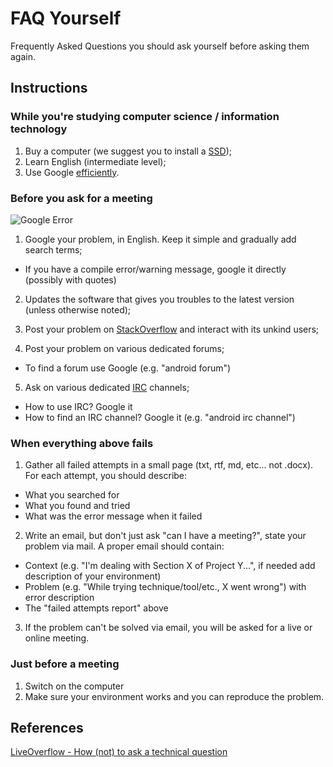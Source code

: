 # FAQ Yourself
Frequently Asked Questions you should ask yourself before asking them again.


## Instructions


### While you're studying computer science / information technology
1. Buy a computer (we suggest you to install a [SSD](https://en.wikipedia.org/wiki/Solid-state_drive));
2. Learn English (intermediate level);
3. Use Google [efficiently](http://www.lifehack.org/articles/technology/20-tips-use-google-search-efficiently.html).



### Before you ask for a meeting
![Google Error](https://i.pinimg.com/originals/ee/c6/d4/eec6d4440f6c3a512b301cd56ddbcca3.jpg)
1. Google your problem, in English. Keep it simple and gradually add search terms;
  * If you have a compile error/warning message, google it directly (possibly with quotes)
  
2. Updates the software that gives you troubles to the latest version (unless otherwise noted);
  
3. Post your problem on [StackOverflow](https://stackoverflow.com/) and interact with its unkind users;

4. Post your problem on various dedicated forums;
* To find a forum use Google (e.g. "android forum")
  
5. Ask on various dedicated [IRC](https://en.wikipedia.org/wiki/Internet_Relay_Chat) channels;
  * How to use IRC? Google it
  * How to find an IRC channel? Google it (e.g. "android irc channel")
  
### When everything above fails
1. Gather all failed attempts in a small page (txt, rtf, md, etc... not .docx). For each attempt, you should describe:
 * What you searched for
 * What you found and tried
 * What was the error message when it failed

2. Write an email, but don't just ask "can I have a meeting?", state your problem via mail. A proper email should contain:

 * Context (e.g. "I'm dealing with Section X of Project Y...", if needed add description of your environment)
 * Problem (e.g. "While trying technique/tool/etc., X went wrong") with error description
 * The "failed attempts report" above

3. If the problem can't be solved via email, you will be asked for a live or online meeting.

### Just before a meeting
1. Switch on the computer
2. Make sure your environment works and you can reproduce the problem.

## References

[LiveOverflow - How (not) to ask a technical question](https://www.youtube.com/watch?v=53zkBvL4ZB4)

